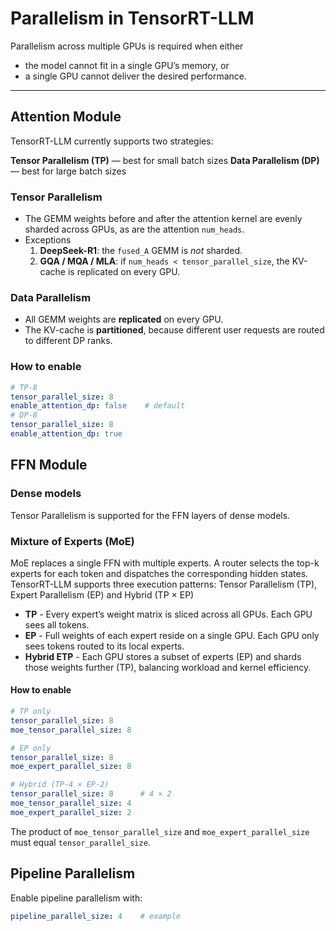 
# Parallelism in TensorRT-LLM

Parallelism across multiple GPUs is required when either
* the model cannot fit in a single GPU’s memory, or
* a single GPU cannot deliver the desired performance.

---

## Attention Module

TensorRT-LLM currently supports two strategies:

**Tensor Parallelism (TP)** — best for small batch sizes
**Data Parallelism (DP)** — best for large batch sizes

### Tensor Parallelism

* The GEMM weights before and after the attention kernel are evenly sharded across GPUs, as are the attention `num_heads`.
* Exceptions
  1. **DeepSeek-R1**: the `fused_A` GEMM is *not* sharded.
  2. **GQA / MQA / MLA**: if `num_heads < tensor_parallel_size`, the KV-cache is replicated on every GPU.

### Data Parallelism

* All GEMM weights are **replicated** on every GPU.
* The KV-cache is **partitioned**, because different user requests are routed to different DP ranks.

### How to enable

```yaml
# TP-8
tensor_parallel_size: 8
enable_attention_dp: false    # default
# DP-8
tensor_parallel_size: 8
enable_attention_dp: true
```

## FFN Module

### Dense models

Tensor Parallelism is supported for the FFN layers of dense models.

### Mixture of Experts (MoE)

MoE replaces a single FFN with multiple experts. A router selects the top-k experts for each token and dispatches the corresponding hidden states.
TensorRT-LLM supports three execution patterns: Tensor Parallelism (TP), Expert Parallelism (EP) and Hybrid (TP × EP)

* **TP** - Every expert’s weight matrix is sliced across all GPUs. Each GPU sees all tokens.
* **EP** -  Full weights of each expert reside on a single GPU. Each GPU only sees tokens routed to its local experts.
* **Hybrid ETP** - Each GPU stores a subset of experts (EP) and shards those weights further (TP), balancing workload and kernel efficiency.

#### How to enable

```yaml
# TP only
tensor_parallel_size: 8
moe_tensor_parallel_size: 8

# EP only
tensor_parallel_size: 8
moe_expert_parallel_size: 8

# Hybrid (TP-4 × EP-2)
tensor_parallel_size: 8      # 4 × 2
moe_tensor_parallel_size: 4
moe_expert_parallel_size: 2
```

The product of `moe_tensor_parallel_size` and `moe_expert_parallel_size` must equal `tensor_parallel_size`.

## Pipeline Parallelism

Enable pipeline parallelism with:

```yaml
pipeline_parallel_size: 4    # example
```
